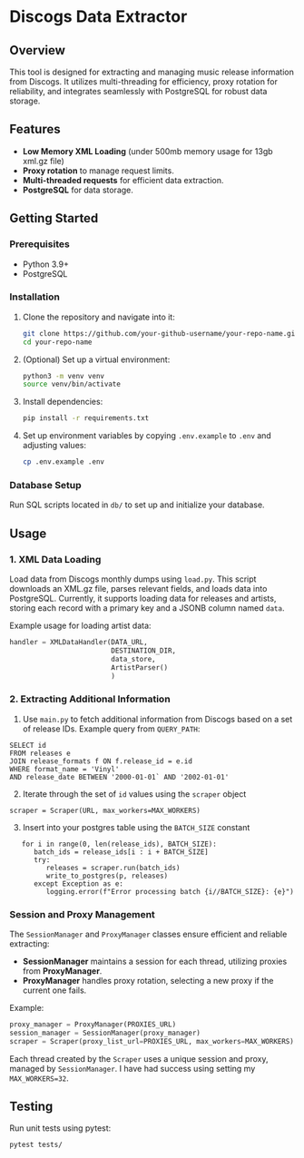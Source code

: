 # Discogs Data Extractor

## Overview

This tool is designed for extracting and managing music release information from Discogs. It utilizes multi-threading for efficiency, proxy rotation for reliability, and integrates seamlessly with PostgreSQL for robust data storage.

## Features

- **Low Memory XML Loading** (under 500mb memory usage for 13gb xml.gz file) 
- **Proxy rotation** to manage request limits.
- **Multi-threaded requests** for efficient data extraction.
- **PostgreSQL** for data storage.

## Getting Started

### Prerequisites

- Python 3.9+
- PostgreSQL

### Installation

1. Clone the repository and navigate into it:
   ```sh
   git clone https://github.com/your-github-username/your-repo-name.git
   cd your-repo-name
   ```
2. (Optional) Set up a virtual environment:
   ```sh
   python3 -m venv venv
   source venv/bin/activate
   ```
3. Install dependencies:
   ```sh
   pip install -r requirements.txt
   ```
4. Set up environment variables by copying `.env.example` to `.env` and adjusting values:
   ```sh
   cp .env.example .env
   ```

### Database Setup

Run SQL scripts located in `db/` to set up and initialize your database.

## Usage

### 1. XML Data Loading

Load data from Discogs monthly dumps using `load.py`. This script downloads an XML.gz file, parses relevant fields, and loads data into PostgreSQL. Currently, it supports loading data for releases and artists, storing each record with a primary key and a JSONB column named `data`.

Example usage for loading artist data:
```python
handler = XMLDataHandler(DATA_URL, 
                         DESTINATION_DIR,
                         data_store,
                         ArtistParser()
                         )
```

### 2. Extracting Additional Information

1. Use `main.py` to fetch additional information from Discogs based on a set of release IDs. Example query from `QUERY_PATH`: 
```
SELECT id
FROM releases e
JOIN release_formats f ON f.release_id = e.id
WHERE format_name = 'Vinyl'
AND release_date BETWEEN '2000-01-01` AND '2002-01-01'
```
2. Iterate through the set of `id` values using the `scraper` object
```
scraper = Scraper(URL, max_workers=MAX_WORKERS)
```
3. Insert into your postgres table using the `BATCH_SIZE` constant
```
   for i in range(0, len(release_ids), BATCH_SIZE):
      batch_ids = release_ids[i : i + BATCH_SIZE]
      try:
         releases = scraper.run(batch_ids)
         write_to_postgres(p, releases)
      except Exception as e:
         logging.error(f"Error processing batch {i//BATCH_SIZE}: {e}")
```

### Session and Proxy Management

The `SessionManager` and `ProxyManager` classes ensure efficient and reliable extracting:

- **SessionManager** maintains a session for each thread, utilizing proxies from **ProxyManager**.
- **ProxyManager** handles proxy rotation, selecting a new proxy if the current one fails.

Example:
```python
proxy_manager = ProxyManager(PROXIES_URL)
session_manager = SessionManager(proxy_manager)
scraper = Scraper(proxy_list_url=PROXIES_URL, max_workers=MAX_WORKERS)
```

Each thread created by the `Scraper` uses a unique session and proxy, managed by `SessionManager`. I have had success using setting my `MAX_WORKERS=32`.

## Testing

Run unit tests using pytest:
```sh
pytest tests/
```
